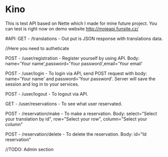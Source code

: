# Kino

This is test API based on Nette which I made for mine future project. You can test is right now on demo website http://mojeapi.funsite.cz/

#API:
GET   - /translations - Out put is JSON response with translations data.

//Here you need to autheticate

POST - /user/registration - Register yourself by using API. Body: name='Your name',password='Your password',email='Your email'

POST  - /user/login - To login via API, send POST request with body: name='Your name' and password='Your password'. Server will save the session and log in to your services.

POST  - /user/logout - To logout via API.

GET  - /user/reservations - To see what user reservated.


POST  - /reservation/make - To make a reservation. Body: select="Select your translation by id", row="Select your row", column="Select your column"

POST  - /reservation/delete - To delete the reservation. Body: id="Id reservation"

//TODO: Admin section
